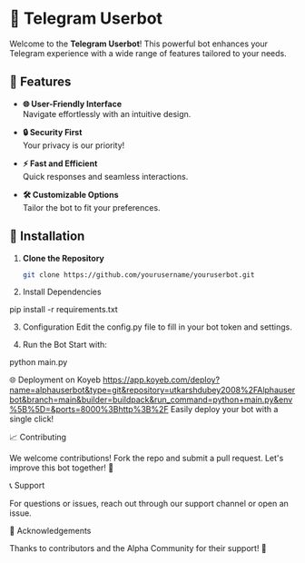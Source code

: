 # 📱 Telegram Userbot

Welcome to the **Telegram Userbot**! This powerful bot enhances your Telegram experience with a wide range of features tailored to your needs.

## 🚀 Features

- **🌐 User-Friendly Interface**  
  Navigate effortlessly with an intuitive design.

- **🔒 Security First**  
  Your privacy is our priority!

- **⚡ Fast and Efficient**  
  Quick responses and seamless interactions.

- **🛠️ Customizable Options**  
  Tailor the bot to fit your preferences.

## 📜 Installation

1. **Clone the Repository**  
   ```bash
   git clone https://github.com/yourusername/youruserbot.git

2. Install Dependencies

pip install -r requirements.txt


3. Configuration
Edit the config.py file to fill in your bot token and settings.


4. Run the Bot
Start with:

python main.py



🌐 Deployment on Koyeb
https://app.koyeb.com/deploy?name=alphauserbot&type=git&repository=utkarshdubey2008%2FAlphauserbot&branch=main&builder=buildpack&run_command=python+main.py&env%5B%5D=&ports=8000%3Bhttp%3B%2F
Easily deploy your bot with a single click!


📈 Contributing

We welcome contributions! Fork the repo and submit a pull request. Let's improve this bot together! 🤝

📞 Support

For questions or issues, reach out through our support channel or open an issue.

📣 Acknowledgements

Thanks to contributors and the Alpha Community for their support! 🌟
